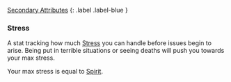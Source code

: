 [Secondary Attributes](Game/Core/Attributes#Secondary%20Attributes)
{: .label .label-blue }

### Stress
A stat tracking how much [Stress](Game/Stress) you can handle before issues begin to arise. Being put in terrible situations or seeing deaths will push you towards your max stress.

Your max stress is equal to [Spirit](Core/Spirit).